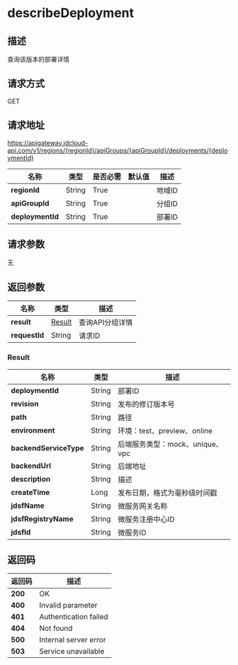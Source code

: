 # describeDeployment


## 描述
查询该版本的部署详情

## 请求方式
GET

## 请求地址
https://apigateway.jdcloud-api.com/v1/regions/{regionId}/apiGroups/{apiGroupId}/deployments/{deploymentId}

|名称|类型|是否必需|默认值|描述|
|---|---|---|---|---|
|**regionId**|String|True| |地域ID|
|**apiGroupId**|String|True| |分组ID|
|**deploymentId**|String|True| |部署ID|

## 请求参数
无


## 返回参数
|名称|类型|描述|
|---|---|---|
|**result**|[Result](describedeployment#result)|查询API分组详情|
|**requestId**|String|请求ID|

### <div id="result">Result</div>
|名称|类型|描述|
|---|---|---|
|**deploymentId**|String|部署ID|
|**revision**|String|发布的修订版本号|
|**path**|String|路径|
|**environment**|String|环境：test、preview、online|
|**backendServiceType**|String|后端服务类型：mock、unique、vpc|
|**backendUrl**|String|后端地址|
|**description**|String|描述|
|**createTime**|Long|发布日期，格式为毫秒级时间戳|
|**jdsfName**|String|微服务网关名称|
|**jdsfRegistryName**|String|微服务注册中心ID|
|**jdsfId**|String|微服务ID|

## 返回码
|返回码|描述|
|---|---|
|**200**|OK|
|**400**|Invalid parameter|
|**401**|Authentication failed|
|**404**|Not found|
|**500**|Internal server error|
|**503**|Service unavailable|

